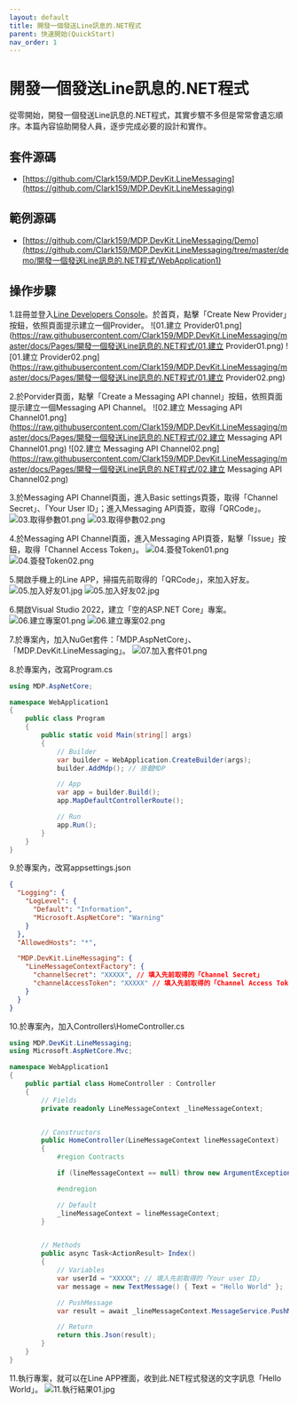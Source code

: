 ```yaml
---
layout: default
title: 開發一個發送Line訊息的.NET程式
parent: 快速開始(QuickStart)
nav_order: 1
---
```



# 開發一個**發送**Line訊息的.NET程式

從零開始，開發一個發送Line訊息的.NET程式，其實步驟不多但是常常會遺忘順序。本篇內容協助開發人員，逐步完成必要的設計和實作。


## 套件源碼

- [https://github.com/Clark159/MDP.DevKit.LineMessaging](https://github.com/Clark159/MDP.DevKit.LineMessaging)


## 範例源碼

- [https://github.com/Clark159/MDP.DevKit.LineMessaging/Demo](https://github.com/Clark159/MDP.DevKit.LineMessaging/tree/master/demo/開發一個發送Line訊息的.NET程式/WebApplication1)


## 操作步驟

1.註冊並登入[Line Developers Console](https://developers.line.biz/console/)。於首頁，點擊「Create New Provider」按鈕，依照頁面提示建立一個Provider。
![01.建立 Provider01.png](https://raw.githubusercontent.com/Clark159/MDP.DevKit.LineMessaging/master/docs/Pages/開發一個發送Line訊息的.NET程式/01.建立 Provider01.png)
![01.建立 Provider02.png](https://raw.githubusercontent.com/Clark159/MDP.DevKit.LineMessaging/master/docs/Pages/開發一個發送Line訊息的.NET程式/01.建立 Provider02.png)

2.於Porvider頁面，點擊「Create a Messaging API channel」按鈕，依照頁面提示建立一個Messaging API Channel。
![02.建立 Messaging API Channel01.png](https://raw.githubusercontent.com/Clark159/MDP.DevKit.LineMessaging/master/docs/Pages/開發一個發送Line訊息的.NET程式/02.建立 Messaging API Channel01.png)
![02.建立 Messaging API Channel02.png](https://raw.githubusercontent.com/Clark159/MDP.DevKit.LineMessaging/master/docs/Pages/開發一個發送Line訊息的.NET程式/02.建立 Messaging API Channel02.png)

3.於Messaging API Channel頁面，進入Basic settings頁簽，取得「Channel Secret」、「Your User ID」；進入Messaging API頁簽，取得「QRCode」。
![03.取得參數01.png](https://raw.githubusercontent.com/Clark159/MDP.DevKit.LineMessaging/master/docs/Pages/開發一個發送Line訊息的.NET程式/03.取得參數01.png)
![03.取得參數02.png](https://raw.githubusercontent.com/Clark159/MDP.DevKit.LineMessaging/master/docs/Pages/開發一個發送Line訊息的.NET程式/03.取得參數02.png)

4.於Messaging API Channel頁面，進入Messaging API頁簽，點擊「Issue」按鈕，取得「Channel Access Token」。
![04.簽發Token01.png](https://raw.githubusercontent.com/Clark159/MDP.DevKit.LineMessaging/master/docs/Pages/開發一個發送Line訊息的.NET程式/04.簽發Token01.png)
![04.簽發Token02.png](https://raw.githubusercontent.com/Clark159/MDP.DevKit.LineMessaging/master/docs/Pages/開發一個發送Line訊息的.NET程式/04.簽發Token02.png)

5.開啟手機上的Line APP，掃描先前取得的「QRCode」，來加入好友。
![05.加入好友01.jpg](https://raw.githubusercontent.com/Clark159/MDP.DevKit.LineMessaging/master/docs/Pages/開發一個發送Line訊息的.NET程式/05.加入好友01.jpg)
![05.加入好友02.jpg](https://raw.githubusercontent.com/Clark159/MDP.DevKit.LineMessaging/master/docs/Pages/開發一個發送Line訊息的.NET程式/05.加入好友02.jpg)

6.開啟Visual Studio 2022，建立「空的ASP.NET Core」專案。
![06.建立專案01.png](https://raw.githubusercontent.com/Clark159/MDP.DevKit.LineMessaging/master/docs/Pages/開發一個發送Line訊息的.NET程式/06.建立專案01.png)
![06.建立專案02.png](https://raw.githubusercontent.com/Clark159/MDP.DevKit.LineMessaging/master/docs/Pages/開發一個發送Line訊息的.NET程式/06.建立專案02.png)

7.於專案內，加入NuGet套件：「MDP.AspNetCore」、「MDP.DevKit.LineMessaging」。
![07.加入套件01.png](https://raw.githubusercontent.com/Clark159/MDP.DevKit.LineMessaging/master/docs/Pages/開發一個發送Line訊息的.NET程式/07.加入套件01.png)

8.於專案內，改寫Program.cs

```csharp
using MDP.AspNetCore;

namespace WebApplication1
{
    public class Program
    {
        public static void Main(string[] args)
        {
            // Builder
            var builder = WebApplication.CreateBuilder(args);
            builder.AddMdp(); // 掛載MDP

            // App
            var app = builder.Build();
            app.MapDefaultControllerRoute();

            // Run
            app.Run();
        }
    }
}
```

9.於專案內，改寫appsettings.json

```json
{
  "Logging": {
    "LogLevel": {
      "Default": "Information",
      "Microsoft.AspNetCore": "Warning"
    }
  },
  "AllowedHosts": "*",

  "MDP.DevKit.LineMessaging": {
    "LineMessageContextFactory": {
      "channelSecret": "XXXXX", // 填入先前取得的「Channel Secret」
      "channelAccessToken": "XXXXX" // 填入先前取得的「Channel Access Token」
    }
  }
}

```

10.於專案內，加入Controllers\HomeController.cs

```csharp
using MDP.DevKit.LineMessaging;
using Microsoft.AspNetCore.Mvc;

namespace WebApplication1
{
    public partial class HomeController : Controller
    {
        // Fields                
        private readonly LineMessageContext _lineMessageContext;


        // Constructors
        public HomeController(LineMessageContext lineMessageContext)
        {
            #region Contracts

            if (lineMessageContext == null) throw new ArgumentException($"{nameof(lineMessageContext)}=null");

            #endregion

            // Default
            _lineMessageContext = lineMessageContext;
        }


        // Methods
        public async Task<ActionResult> Index()
        {
            // Variables
            var userId = "XXXXX"; // 填入先前取得的「Your user ID」
            var message = new TextMessage() { Text = "Hello World" };

            // PushMessage
            var result = await _lineMessageContext.MessageService.PushMessageAsync(message, userId);

            // Return
            return this.Json(result);
        }
    }
}
```

11.執行專案，就可以在Line APP裡面，收到此.NET程式發送的文字訊息「Hello World」。
![11.執行結果01.jpg](https://raw.githubusercontent.com/Clark159/MDP.DevKit.LineMessaging/master/docs/Pages/開發一個發送Line訊息的.NET程式/11.執行結果01.jpg)
